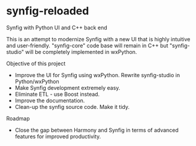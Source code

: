 # synfig-reloaded
Synfig with Python UI and C++ back end

This is an attempt to modernize Synfig with a new UI that is highly intuitive and user-friendly.
"synfig-core" code base will remain in C++ but "synfig-studio" will be completely implemented in wxPython.

Objective of this project
- Improve the UI for Synfig using wxPython. Rewrite synfig-studio in Python/wxPython
- Make Synfig development extremely easy.
- Eliminate ETL - use Boost instead.
- Improve the documentation.
- Clean-up the synfig source code. Make it tidy.

Roadmap
- Close the gap between Harmony and Synfig in terms of advanced features for improved productivity.
